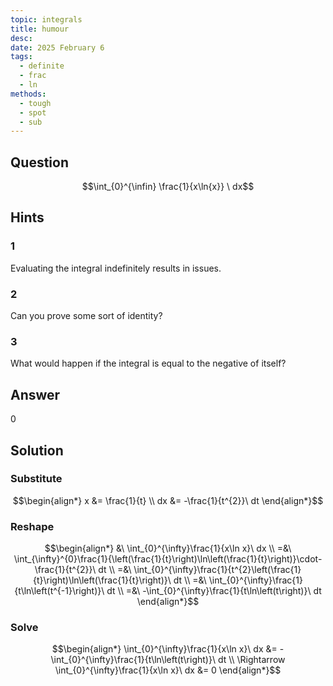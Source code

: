 ```yaml
---
topic: integrals
title: humour
desc: 
date: 2025 February 6
tags:
  - definite
  - frac
  - ln
methods:
  - tough
  - spot
  - sub
---
```



## Question
```math
\int_{0}^{\infin} \frac{1}{x\ln{x}} \ dx
```


## Hints

### 1
Evaluating the integral indefinitely results in issues.

### 2
Can you prove some sort of identity?

### 3
What would happen if the integral is equal to the negative of itself?


## Answer
$0$


## Solution

### Substitute
```math
\begin{align*}
  x &= \frac{1}{t}
  \\ dx &= -\frac{1}{t^{2}}\ dt
\end{align*}
```

### Reshape
```math
\begin{align*}
  &\ \int_{0}^{\infty}\frac{1}{x\ln x}\ dx
  \\ =&\ \int_{\infty}^{0}\frac{1}{\left(\frac{1}{t}\right)\ln\left(\frac{1}{t}\right)}\cdot-\frac{1}{t^{2}}\ dt
  \\ =&\ \int_{0}^{\infty}\frac{1}{t^{2}\left(\frac{1}{t}\right)\ln\left(\frac{1}{t}\right)}\ dt
  \\ =&\ \int_{0}^{\infty}\frac{1}{t\ln\left(t^{-1}\right)}\ dt
  \\ =&\ -\int_{0}^{\infty}\frac{1}{t\ln\left(t\right)}\ dt
\end{align*}
```

### Solve

```math
\begin{align*}
  \int_{0}^{\infty}\frac{1}{x\ln x}\ dx &= -\int_{0}^{\infty}\frac{1}{t\ln\left(t\right)}\ dt
  \\ \Rightarrow \int_{0}^{\infty}\frac{1}{x\ln x}\ dx &= 0
\end{align*}
```
